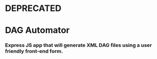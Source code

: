 # DEPRECATED

# DAG Automator

### Express JS app that will generate XML DAG files using a user friendly front-end form.
